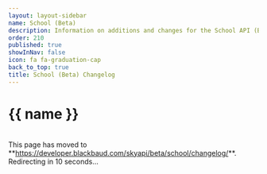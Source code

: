 ```yaml
---
layout: layout-sidebar
name: School (Beta)
description: Information on additions and changes for the School API (Beta).
order: 210
published: true
showInNav: false
icon: fa fa-graduation-cap
back_to_top: true
title: School (Beta) Changelog
---
```


# {{ name }}

<br />
<bb-alert bb-alert-type="warning">This page has moved to **<a href="https://developer.blackbaud.com/skyapi/beta/school/changelog">https://developer.blackbaud.com/skyapi/beta/school/changelog/</a>**. Redirecting in 10 seconds...
</bb-alert>
<br /> <br />

<script> var timer = setTimeout(function() { window.location='https://developer.blackbaud.com/skyapi/beta/school/changelog/' }, 10000); </script>